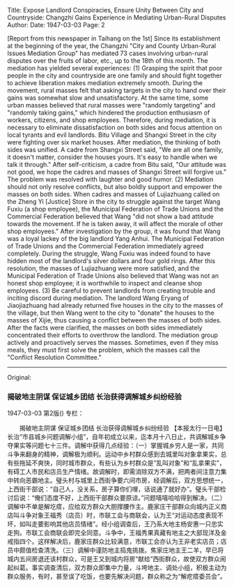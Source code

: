 Title: Expose Landlord Conspiracies, Ensure Unity Between City and Countryside: Changzhi Gains Experience in Mediating Urban-Rural Disputes
Author:
Date: 1947-03-03
Page: 2

[Report from this newspaper in Taihang on the 1st] Since its establishment at the beginning of the year, the Changzhi "City and County Urban-Rural Issues Mediation Group" has mediated 73 cases involving urban-rural disputes over the fruits of labor, etc., up to the 18th of this month. The mediation has yielded several experiences: (1) Grasping the spirit that poor people in the city and countryside are one family and should fight together to achieve liberation makes mediation extremely smooth. During the movement, rural masses felt that asking targets in the city to hand over their gains was somewhat slow and unsatisfactory. At the same time, some urban masses believed that rural masses were "randomly targeting" and "randomly taking gains," which hindered the production enthusiasm of workers, citizens, and shop employees. Therefore, during mediation, it is necessary to eliminate dissatisfaction on both sides and focus attention on local tyrants and evil landlords. Bitu Village and Shangxi Street in the city were fighting over six market houses. After mediation, the thinking of both sides was unified. A cadre from Shangxi Street said, "We are all one family, it doesn't matter, consider the houses yours. It's easy to handle when we talk it through." After self-criticism, a cadre from Bitu said, "Our attitude was not good, we hope the cadres and masses of Shangxi Street will forgive us." The problem was resolved with laughter and good humor. (2) Mediation should not only resolve conflicts, but also boldly support and empower the masses on both sides. When cadres and masses of Lujiazhuang called on the Zheng Yi [Justice] Store in the city to struggle against the target Wang Fuxiu (a shop employee), the Municipal Federation of Trade Unions and the Commercial Federation believed that Wang "did not show a bad attitude towards the movement. If he is taken away, it will affect the morale of other shop employees." After investigation by the group, it was found that Wang was a loyal lackey of the big landlord Yang Anhui. The Municipal Federation of Trade Unions and the Commercial Federation immediately agreed completely. During the struggle, Wang Fuxiu was indeed found to have hidden most of the landlord's silver dollars and four gold rings. After this resolution, the masses of Lujiazhuang were more satisfied, and the Municipal Federation of Trade Unions also believed that Wang was not an honest shop employee; it is worthwhile to inspect and cleanse shop employees. (3) Be careful to prevent landlords from creating trouble and inciting discord during mediation. The landlord Wang Eryang of Jiaojiazhuang had already returned five houses in the city to the masses of the village, but then Wang went to the city to "donate" the houses to the masses of Xijie, thus causing a conflict between the masses of both sides. After the facts were clarified, the masses on both sides immediately concentrated their efforts to overthrow the landlord. The mediation group actively and proactively serves the masses. Sometimes, even if they miss meals, they must first solve the problem, which the masses call the "Conflict Resolution Committee."



<hr /> 

Original: 


### 揭破地主阴谋  保证城乡团结  长治获得调解城乡纠纷经验

1947-03-03
第2版()
专栏：

　　揭破地主阴谋  保证城乡团结
    长治获得调解城乡纠纷经验
    【本报太行一日电】长治“市县城乡问题调解小组”，自年初成立以来，迄本月十八日止，共调解城乡争夺果实等问题七十三件。调解中获得几点经验：（一）掌握城乡穷人是一家，共同斗争来翻身的精神，调解极为顺利。运动中乡村群众感到去城里叫对象拿果实，总有些拖延不爽快，同时城市群众，有些认为乡村群众是“乱叫对象”和“乱拿果实”，有碍工人市民和店员生产情绪。故调解时，即需消除双方不满，把两者间注意力集中转向恶霸地主。璧头村与城里上西街争要六间市房，经调解后，双方思想统一，上西街干部说：“自己人，没关系，房子算你们哩，话说通了就好办”。璧头干部检讨后说：“俺们态度不好，上西街干部群众要原谅。”问题嘻嘻哈哈得到解决。（二）调解中不单是解圪瘩，应给双方群众大胆撑腰作主。鹿家庄干部群众向城内正义商店叫斗争对象王福秀（店员）时，市联工会与商联会，认为王“对运动态度表现不坏，如叫走要影响其他店员情绪”。经小组调查后，王乃系大地主杨安惠一只忠实走狗。市联工会商联会即完全同意。斗争中，王福秀果真藏有地主之大部现洋及金戒指四个。这样解决后，鹿家庄群众比较满意，市联工会亦认为王非老实店员；店员中颇值检查清洗。（三）调解中谨防地主捣鬼挑拨。焦家庄地主王二羊，早已将城内五间房退还该村群众，可是王又到城内将房“献给”西街群众，故使双方群众闹起纠葛。事实调查清后，双方群众即集中力量，斗垮地主、调处小组，积极主动为群众服务，有时，甚至误了吃饭，也要先解决问题，群众称之为“解疙瘩委员会”。
